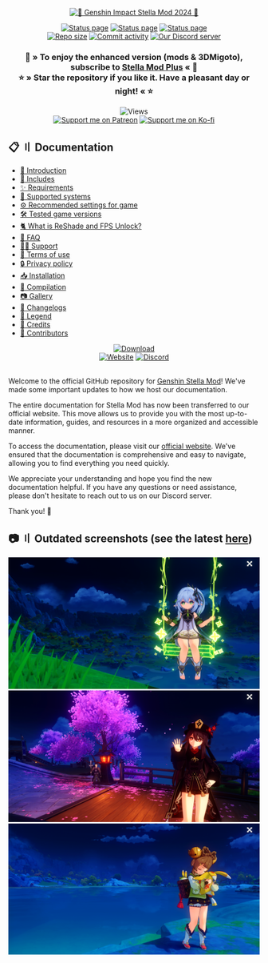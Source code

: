 <div align="center">
    <p>
        <a href="https://sefinek.net/images/stella/banner/meta2-alpha.png" title="See preview">
            <img src="https://sefinek.net/images/stella/banner/meta2-alpha-min.png" id="header-pic" alt="🌟 Genshin Impact Stella Mod 2024 🌟">
        </a>
    </p>
    <a href="https://sefinek.net" title="sefinek.net status"><img src="https://img.shields.io/website?down_message=Offline&label=Website&up_message=Online&url=https%3A%2F%2Fsefinek.net" alt="Status page"></a>
    <a href="https://api.sefinek.net" title="api.sefinek.net status"><img src="https://img.shields.io/website?down_message=Offline&label=API&up_message=Online&url=https%3A%2F%2Fapi.sefinek.net" alt="Status page"></a>
    <a href="https://cdn.sefinek.net" title="cdn.sefinek.net status"><img src="https://img.shields.io/website?down_message=Offline&label=CDN&up_message=Online&url=https%3A%2F%2Fcdn.sefinek.net" alt="Status page"></a>
    <br>
    <a href="https://github.com/sefinek24/Genshin-Impact-ReShade" title="Repository size"><img src="https://img.shields.io/github/repo-size/sefinek24/Genshin-Impact-ReShade?label=Repo%20size" alt="Repo size"></a>
    <a href="https://github.com/sefinek24/Genshin-Impact-ReShade/commits/main" title="Commit activity"><img src="https://img.shields.io/github/commit-activity/w/sefinek24/Genshin-Impact-ReShade?label=Commit%20activity" alt="Commit activity"></a>
    <a href="https://discord.com/invite/SVcbaRc7gH" title="Official Discord server"><img src="https://img.shields.io/discord/1044713077125435492?label=Discord%20server" alt="Our Discord server"></a>
    <h3>
        🌠 » To enjoy the enhanced version (mods & 3DMigoto), subscribe to <a href="https://sefinek.net/genshin-impact-reshade/subscription" title="Subscription: Unlock more benefits - Genshin Stella Mod">Stella Mod Plus</a> « 🌠<br>
        ⭐ » Star the repository if you like it. Have a pleasant day or night! « ⭐
    </h3>
    <img src="https://api.sefinek.net/api/v2/moecounter/@Genshin-Stella-Mod-Repo?theme=rule34" alt="Views" title="README.md views - starts from Jun 15, 2023, 12:26 PM GMT+2">
    <br>
    <a href="https://patreon.com/sefinek" title="Patreon"><img src="https://img.shields.io/endpoint.svg?url=https%3A%2F%2Fshieldsio-patreon.vercel.app%2Fapi%3Fusername%3Dsefinek%26type%3Dpledges&style=for-the-badge" id="patreon" height="32" alt="Support me on Patreon"></a>
    <a href="https://ko-fi.com/sefinek" title="Ko-fi"><img src="https://storage.ko-fi.com/cdn/brandasset/kofi_button_blue.png" id="kofi" height="32" alt="Support me on Ko-fi"></a>
</div>


## 📋 〢 Documentation
- [👋 Introduction](https://sefinek.net/genshin-impact-reshade/docs?page=introduction)
- [📂 Includes](https://sefinek.net/genshin-impact-reshade/docs?page=requirements#includes)
- [✨ Requirements](https://sefinek.net/genshin-impact-reshade/docs?page=requirements#requirements)
- [🔧 Supported systems](https://sefinek.net/genshin-impact-reshade/docs?page=requirements#supported-os)
- [⚙️ Recommended settings for game](https://sefinek.net/genshin-impact-reshade/docs?page=requirements#recommended-settings-for-game)
- [🛠️ Tested game versions](https://sefinek.net/genshin-impact-reshade/docs?page=requirements#tested-game-versions)
- [🐈 What is ReShade and FPS Unlock?](https://sefinek.net/genshin-impact-reshade/docs?page=what-is)
- [🤔 FAQ](https://sefinek.net/genshin-impact-reshade/docs?page=faq)
- [🐕‍🦺 Support](https://sefinek.net/genshin-impact-reshade/docs?page=support)
- [🚨 Terms of use](https://sefinek.net/genshin-impact-reshade/docs?page=terms-of-use)
- [🔒 Privacy policy](https://sefinek.net/genshin-impact-reshade/docs?page=privacy-policy)
- [📥 Installation](https://sefinek.net/genshin-impact-reshade/docs?page=installation)
- [🔧 Compilation](https://sefinek.net/genshin-impact-reshade/docs?page=compilation)
- [📷 Gallery](https://sefinek.net/genshin-impact-reshade/gallery?page=1)
- [📃 Changelogs](https://sefinek.net/genshin-impact-reshade/docs?page=changelog_v8)
- [🧀 Legend](https://sefinek.net/genshin-impact-reshade/docs?page=introduction#emoji-legend)
- [🧶 Credits](https://sefinek.net/genshin-impact-reshade/docs?page=credits)
- [💙 Contributors](https://sefinek.net/genshin-impact-reshade/docs?page=contributors)

<div align="center">
    <a href="https://sefinek.net/genshin-impact-reshade/download?referrer=stella_readme&time=undefined" title="Download stable release"><img src="https://sefinek.net/images/stella/mafumafu/download.png" alt="Download" height="144px"></a>
    <br>
    <a href="https://genshin.sefinek.net" title="Official website"><img src="https://sefinek.net/images/stella/mafumafu/website.png" alt="Website" height="138px"></a>
    <a href="https://discord.com/invite/SVcbaRc7gH" title="Our Discord server"><img src="https://sefinek.net/images/stella/mafumafu/discord.png" alt="Discord" height="138px"></a>
</div>
<br>

Welcome to the official GitHub repository for [Genshin Stella Mod](https://genshin.sefinek.net)! We've made some important updates to how we host our documentation.

The entire documentation for Stella Mod has now been transferred to our official website.
This move allows us to provide you with the most up-to-date information, guides, and resources in a more organized and accessible manner.

To access the documentation, please visit our [official website](https://sefinek.net/genshin-impact-reshade/docs).
We've ensured that the documentation is comprehensive and easy to navigate, allowing you to find everything you need quickly.

We appreciate your understanding and hope you find the new documentation helpful.
If you have any questions or need assistance, please don't hesitate to reach out to us on our Discord server.

Thank you! 🌟

## 📷 〢 Outdated screenshots (see the latest [here](https://sefinek.net/genshin-impact-reshade/gallery?page=1))
<div id="images">
    <a href="https://raw.githubusercontent.com/sefinek24/Genshin-Impact-ReShade/main/Stella.Launcher/data/images/backgrounds/main/nahida/1.png" title="See preview [1.png]">
        <img src="Stella.Launcher/data/images/backgrounds/main/nahida/1.png" alt="Screenshot number 1">
    </a>
    <a href="https://raw.githubusercontent.com/sefinek24/Genshin-Impact-ReShade/main/Stella.Launcher/data/images/backgrounds/main/hutao/4.png" title="See preview [4.png]">
        <img src="Stella.Launcher/data/images/backgrounds/main/hutao/4.png" alt="Screenshot number 2">
    </a>
    <a href="https://raw.githubusercontent.com/sefinek24/Genshin-Impact-ReShade/main/Stella.Launcher/data/images/backgrounds/main/yaoyao/2.png" title="See preview [2.png]">
        <img src="Stella.Launcher/data/images/backgrounds/main/yaoyao/2.png" alt="Screenshot number 3">
    </a>
</div>
